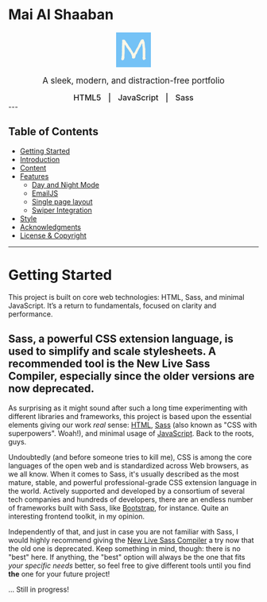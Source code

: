 # Mai Al Shaaban

<p align="center">
  <a href="https://mariabrio.vercel.app">
    <img src="/assets/favicon/android-chrome-192x192.png" width="70" alt="Portfolio's favicon.">
  </a>
</p>
<p align="center">
  <span style="font-size: larger;">A sleek, modern, and distraction-free portfolio</span>
</p>


<div align="center" style="font-size: 1rem; font-weight: 500;">
  <span style="margin: 0 10px;">HTML5</span> |
  <span style="margin: 0 10px;">JavaScript</span> |
  <span style="margin: 0 10px;">Sass</span>
</div>
---

Table of Contents
-----------------

* [Getting Started](#-getting-started)
* [Introduction](#-introduction)
* [Content](#-content)
* [Features](#-features)
  * [Day and Night Mode](#-dayandnightmode)
  * [EmailJS](#-emailjs)
  * [Single page layout](#-single-page-layout)
  * [Swiper Integration](#-swiper-integration)
* [Style](#-style)
* [Acknowledgments](#-immense-thanks-to-them-awesome-sponsors)
* [License & Copyright](#-license--copyright)
---

# Getting Started

This project is built on core web technologies: HTML, Sass, and minimal JavaScript. It’s a return to fundamentals, focused on clarity and performance.

Sass, a powerful CSS extension language, is used to simplify and scale stylesheets. A recommended tool is the New Live Sass Compiler, especially since the older versions are now deprecated.
----------

As surprising as it might sound after such a long time experimenting with different libraries and frameworks, this project is based upon the essential elements giving our work _real_ sense: [HTML](https://developer.mozilla.org/en-US/docs/Web/HTML), [Sass](https://sass-lang.com/) (also known as "CSS with superpowers". Woah!), and minimal usage of [JavaScript](https://developer.mozilla.org/en-US/docs/Web/JavaScript). Back to the roots, guys.

Undoubtedly (and before someone tries to kill me), CSS is among the core languages of the open web and is standardized across Web browsers, as we all know. When it comes to Sass, it's usually described as the most mature, stable, and powerful professional-grade CSS extension language in the world. Actively supported and developed by a consortium of several tech companies and hundreds of developers, there are an endless number of frameworks built with Sass, like [Bootstrap](https://getbootstrap.com/), for instance. Quite an interesting frontend toolkit, in my opinion.

Independently of that, and just in case you are not familiar with Sass, I would highly recommend giving the [New Live Sass Compiler](https://marketplace.visualstudio.com/items?itemName=ritwickdey.live-sass) a try now that the old one is deprecated. Keep something in mind, though: there is no "best" here. If anything, the "best" option will always be the one that fits _your specific needs_ better, so feel free to give different tools until you find **the** one for your future project!

... Still in progress! 
